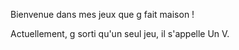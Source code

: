 Bienvenue dans mes jeux que g fait maison !

Actuellement, g sorti qu'un seul jeu, il s'appelle Un V.
